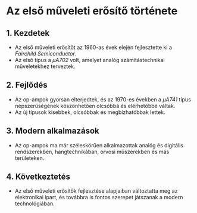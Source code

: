 # Az első műveleti erősítő története

## 1. Kezdetek
- Az első műveleti erősítőt az 1960-as évek elején fejlesztette ki a *Fairchild Semiconductor*.
- Az első típus a *μA702* volt, amelyet analóg számítástechnikai műveletekhez terveztek.

## 2. Fejlődés
- Az op-ampok gyorsan elterjedtek, és az 1970-es években a *μA741* típus népszerűségének köszönhetően olcsóbbá és elérhetőbbé váltak.
- Az új típusok kisebbek, olcsóbbak és megbízhatóbbak lettek.

## 3. Modern alkalmazások
- Az op-ampok ma már széleskörűen alkalmazottak analóg és digitális rendszerekben, hangtechnikában, orvosi műszerekben és más területeken.

## 4. Következtetés
- Az első műveleti erősítők fejlesztése alapjaiban változtatta meg az elektronikai ipart, és továbbra is fontos szerepet játszanak a modern technológiában.
